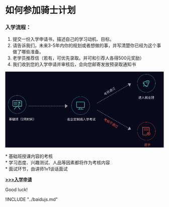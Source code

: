 # 如何参加骑士计划

### 入学流程：

1. 提交一份入学申请书，描述自己的学习动机、目标。
2. 请告诉我们，未来3-5年内你的规划或者想做的事，并写清楚你已经为这个事做了哪些准备。
3. 老学员推荐信（若有，可优先录取。并可和引荐人各得500元奖励）
4. 我们收到您的入学申请并审核后，会向您邮寄发放预录取通知书

![](../static/01.png)

\* 基础班授课内容的考核  
\* 学习态度、兴趣测试、人品等因素都将作为考核内容  
\* 面试环节，由讲师1v1谈话面试  


**[ >>>入学申请](http://luffcity.mikecrm.com/V4uJVH8)**


Good luck!

!INCLUDE "../baidujs.md"
